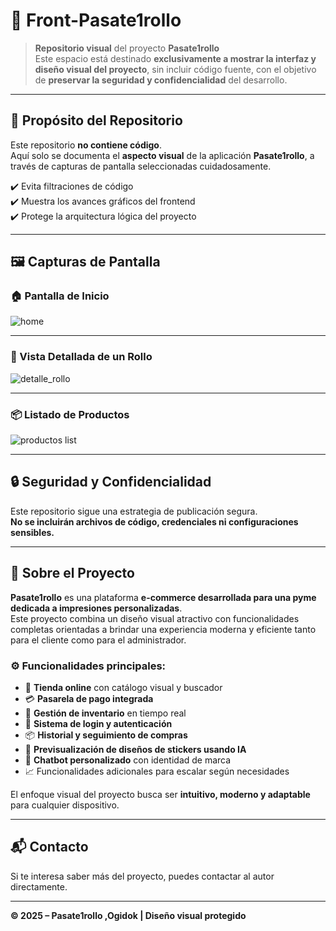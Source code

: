 # 🧻 Front-Pasate1rollo

> **Repositorio visual** del proyecto **Pasate1rollo**  
> Este espacio está destinado **exclusivamente a mostrar la interfaz y diseño visual del proyecto**, sin incluir código fuente, con el objetivo de **preservar la seguridad y confidencialidad** del desarrollo.

---

## 🎯 Propósito del Repositorio

Este repositorio **no contiene código**.  
Aquí solo se documenta el **aspecto visual** de la aplicación **Pasate1rollo**, a través de capturas de pantalla seleccionadas cuidadosamente.

✔️ Evita filtraciones de código  
✔️ Muestra los avances gráficos del frontend  
✔️ Protege la arquitectura lógica del proyecto

---

## 🖼️ Capturas de Pantalla

### 🏠 Pantalla de Inicio
![home](https://github.com/user-attachments/assets/b4b67e53-aeb2-427d-8098-edf0d23e50dc)

---

### 📜 Vista Detallada de un Rollo
![detalle_rollo](https://github.com/user-attachments/assets/68c81968-6e60-4d43-9f5b-ddfe8347e240)

---

### 📦 Listado de Productos
![productos list](https://github.com/user-attachments/assets/f3d9d6f4-227b-4e97-bf36-0a9892671723)

---

## 🔒 Seguridad y Confidencialidad

Este repositorio sigue una estrategia de publicación segura.  
**No se incluirán archivos de código, credenciales ni configuraciones sensibles.**

---
## 🧠 Sobre el Proyecto

**Pasate1rollo** es una plataforma **e-commerce desarrollada para una pyme dedicada a impresiones personalizadas**.  
Este proyecto combina un diseño visual atractivo con funcionalidades completas orientadas a brindar una experiencia moderna y eficiente tanto para el cliente como para el administrador.

### ⚙️ Funcionalidades principales:

- 🛒 **Tienda online** con catálogo visual y buscador
- 💳 **Pasarela de pago integrada**
- 🧾 **Gestión de inventario** en tiempo real
- 🔐 **Sistema de login y autenticación**
- 📦 **Historial y seguimiento de compras**
- 🧠 **Previsualización de diseños de stickers usando IA**
- 🤖 **Chatbot personalizado** con identidad de marca
- 📈 Funcionalidades adicionales para escalar según necesidades

El enfoque visual del proyecto busca ser **intuitivo, moderno y adaptable** para cualquier dispositivo.

---



## 📬 Contacto

Si te interesa saber más del proyecto, puedes contactar al autor directamente.

---

**© 2025 – Pasate1rollo ,Ogidok | Diseño visual protegido**
